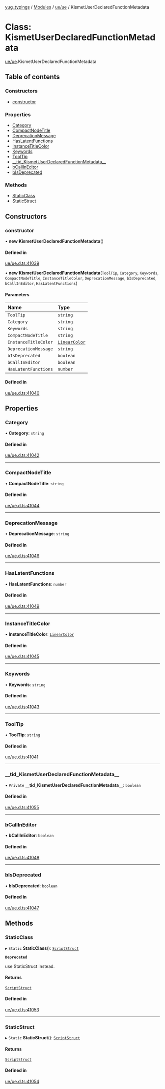 [yug_typings](../README.md) / [Modules](../modules.md) / [ue/ue](../modules/ue_ue.md) / KismetUserDeclaredFunctionMetadata

# Class: KismetUserDeclaredFunctionMetadata

[ue/ue](../modules/ue_ue.md).KismetUserDeclaredFunctionMetadata

## Table of contents

### Constructors

- [constructor](ue_ue.KismetUserDeclaredFunctionMetadata.md#constructor)

### Properties

- [Category](ue_ue.KismetUserDeclaredFunctionMetadata.md#category)
- [CompactNodeTitle](ue_ue.KismetUserDeclaredFunctionMetadata.md#compactnodetitle)
- [DeprecationMessage](ue_ue.KismetUserDeclaredFunctionMetadata.md#deprecationmessage)
- [HasLatentFunctions](ue_ue.KismetUserDeclaredFunctionMetadata.md#haslatentfunctions)
- [InstanceTitleColor](ue_ue.KismetUserDeclaredFunctionMetadata.md#instancetitlecolor)
- [Keywords](ue_ue.KismetUserDeclaredFunctionMetadata.md#keywords)
- [ToolTip](ue_ue.KismetUserDeclaredFunctionMetadata.md#tooltip)
- [\_\_tid\_KismetUserDeclaredFunctionMetadata\_\_](ue_ue.KismetUserDeclaredFunctionMetadata.md#__tid_kismetuserdeclaredfunctionmetadata__)
- [bCallInEditor](ue_ue.KismetUserDeclaredFunctionMetadata.md#bcallineditor)
- [bIsDeprecated](ue_ue.KismetUserDeclaredFunctionMetadata.md#bisdeprecated)

### Methods

- [StaticClass](ue_ue.KismetUserDeclaredFunctionMetadata.md#staticclass)
- [StaticStruct](ue_ue.KismetUserDeclaredFunctionMetadata.md#staticstruct)

## Constructors

### constructor

• **new KismetUserDeclaredFunctionMetadata**()

#### Defined in

[ue/ue.d.ts:41039](https://github.com/YugMetaverse/yug_typings/blob/b7d9b19/ue/ue.d.ts#L41039)

• **new KismetUserDeclaredFunctionMetadata**(`ToolTip`, `Category`, `Keywords`, `CompactNodeTitle`, `InstanceTitleColor`, `DeprecationMessage`, `bIsDeprecated`, `bCallInEditor`, `HasLatentFunctions`)

#### Parameters

| Name | Type |
| :------ | :------ |
| `ToolTip` | `string` |
| `Category` | `string` |
| `Keywords` | `string` |
| `CompactNodeTitle` | `string` |
| `InstanceTitleColor` | [`LinearColor`](ue_ue_s.LinearColor.md) |
| `DeprecationMessage` | `string` |
| `bIsDeprecated` | `boolean` |
| `bCallInEditor` | `boolean` |
| `HasLatentFunctions` | `number` |

#### Defined in

[ue/ue.d.ts:41040](https://github.com/YugMetaverse/yug_typings/blob/b7d9b19/ue/ue.d.ts#L41040)

## Properties

### Category

• **Category**: `string`

#### Defined in

[ue/ue.d.ts:41042](https://github.com/YugMetaverse/yug_typings/blob/b7d9b19/ue/ue.d.ts#L41042)

___

### CompactNodeTitle

• **CompactNodeTitle**: `string`

#### Defined in

[ue/ue.d.ts:41044](https://github.com/YugMetaverse/yug_typings/blob/b7d9b19/ue/ue.d.ts#L41044)

___

### DeprecationMessage

• **DeprecationMessage**: `string`

#### Defined in

[ue/ue.d.ts:41046](https://github.com/YugMetaverse/yug_typings/blob/b7d9b19/ue/ue.d.ts#L41046)

___

### HasLatentFunctions

• **HasLatentFunctions**: `number`

#### Defined in

[ue/ue.d.ts:41049](https://github.com/YugMetaverse/yug_typings/blob/b7d9b19/ue/ue.d.ts#L41049)

___

### InstanceTitleColor

• **InstanceTitleColor**: [`LinearColor`](ue_ue_s.LinearColor.md)

#### Defined in

[ue/ue.d.ts:41045](https://github.com/YugMetaverse/yug_typings/blob/b7d9b19/ue/ue.d.ts#L41045)

___

### Keywords

• **Keywords**: `string`

#### Defined in

[ue/ue.d.ts:41043](https://github.com/YugMetaverse/yug_typings/blob/b7d9b19/ue/ue.d.ts#L41043)

___

### ToolTip

• **ToolTip**: `string`

#### Defined in

[ue/ue.d.ts:41041](https://github.com/YugMetaverse/yug_typings/blob/b7d9b19/ue/ue.d.ts#L41041)

___

### \_\_tid\_KismetUserDeclaredFunctionMetadata\_\_

• `Private` **\_\_tid\_KismetUserDeclaredFunctionMetadata\_\_**: `boolean`

#### Defined in

[ue/ue.d.ts:41055](https://github.com/YugMetaverse/yug_typings/blob/b7d9b19/ue/ue.d.ts#L41055)

___

### bCallInEditor

• **bCallInEditor**: `boolean`

#### Defined in

[ue/ue.d.ts:41048](https://github.com/YugMetaverse/yug_typings/blob/b7d9b19/ue/ue.d.ts#L41048)

___

### bIsDeprecated

• **bIsDeprecated**: `boolean`

#### Defined in

[ue/ue.d.ts:41047](https://github.com/YugMetaverse/yug_typings/blob/b7d9b19/ue/ue.d.ts#L41047)

## Methods

### StaticClass

▸ `Static` **StaticClass**(): [`ScriptStruct`](ue_ue.ScriptStruct.md)

**`Deprecated`**

use StaticStruct instead.

#### Returns

[`ScriptStruct`](ue_ue.ScriptStruct.md)

#### Defined in

[ue/ue.d.ts:41053](https://github.com/YugMetaverse/yug_typings/blob/b7d9b19/ue/ue.d.ts#L41053)

___

### StaticStruct

▸ `Static` **StaticStruct**(): [`ScriptStruct`](ue_ue.ScriptStruct.md)

#### Returns

[`ScriptStruct`](ue_ue.ScriptStruct.md)

#### Defined in

[ue/ue.d.ts:41054](https://github.com/YugMetaverse/yug_typings/blob/b7d9b19/ue/ue.d.ts#L41054)
